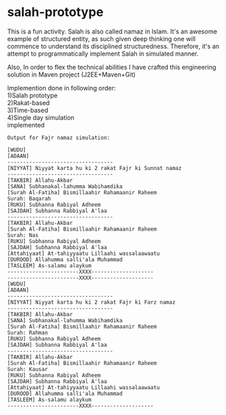 # salah-prototype
This is a fun activity. Salah is also called namaz in Islam. It's an awesome example of structured entity, as such given deep thinking one will commence to understand its disciplined structuredness. Therefore, it's an attempt to programmatically implement Salah in simulated manner.

Also, In order to flex the technical abilities I have crafted this engineering solution in Maven project (J2EE+Maven+Git) 

Implemention done in following order: <br>
1)Salah prototype<br>
2)Rakat-based <br>
3)Time-based <br>
4)Single day simulation <br>implemented

```
Output for Fajr namaz simulation:

[WUDU]
[ADAAN]
----------------------------------
[NIYYAT] Niyyat karta hu ki 2 rakat Fajr ki Sunnat namaz
----------------------------------
[TAKBIR] Allahu-Akbar
[SANA] Subhanakal-lahumma Wabihamdika
[Surah Al-Fatiha] Bismillaahir Rahamaanir Raheem
Surah: Baqarah
[RUKU] Subhanna Rabiyal Adheem
[SAJDAH] Subhanna Rabbiyal A'laa
----------------------------------
[TAKBIR] Allahu-Akbar
[Surah Al-Fatiha] Bismillaahir Rahamaanir Raheem
Surah: Nas
[RUKU] Subhanna Rabiyal Adheem
[SAJDAH] Subhanna Rabbiyal A'laa
[Attahiyaat] At-tahiyyaatu Lillaahi wassalaawaatu
[DUROOD] Allahumma salli'ala Muhammad
[TASLEEM] As-salamu alaykum
-----------------------XXXX--------------------
-----------------------XXXX--------------------
[WUDU]
[ADAAN]
----------------------------------
[NIYYAT] Niyyat karta hu ki 2 rakat Fajr ki Farz namaz
----------------------------------
[TAKBIR] Allahu-Akbar
[SANA] Subhanakal-lahumma Wabihamdika
[Surah Al-Fatiha] Bismillaahir Rahamaanir Raheem
Surah: Rahman
[RUKU] Subhanna Rabiyal Adheem
[SAJDAH] Subhanna Rabbiyal A'laa
----------------------------------
[TAKBIR] Allahu-Akbar
[Surah Al-Fatiha] Bismillaahir Rahamaanir Raheem
Surah: Kausar
[RUKU] Subhanna Rabiyal Adheem
[SAJDAH] Subhanna Rabbiyal A'laa
[Attahiyaat] At-tahiyyaatu Lillaahi wassalaawaatu
[DUROOD] Allahumma salli'ala Muhammad
[TASLEEM] As-salamu alaykum
-----------------------XXXX--------------------

```
